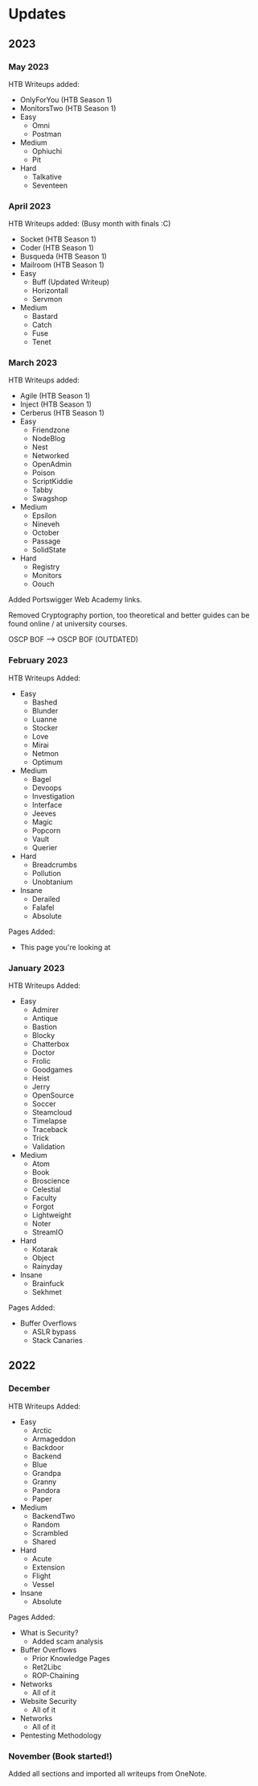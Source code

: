 # Updates

## 2023

### May 2023

HTB Writeups added:

* OnlyForYou (HTB Season 1)
* MonitorsTwo (HTB Season 1)
* Easy
  * Omni
  * Postman
* Medium
  * Ophiuchi
  * Pit
* Hard
  * Talkative
  * Seventeen

### April 2023

HTB Writeups added: (Busy month with finals :C)

* Socket (HTB Season 1)
* Coder (HTB Season 1)
* Busqueda (HTB Season 1)
* Mailroom (HTB Season 1)
* Easy
  * Buff (Updated Writeup)
  * Horizontall
  * Servmon
* Medium
  * Bastard
  * Catch
  * Fuse
  * Tenet

### March 2023

HTB Writeups added:

* Agile (HTB Season 1)
* Inject (HTB Season 1)
* Cerberus (HTB Season 1)
* Easy
  * Friendzone
  * NodeBlog
  * Nest
  * Networked
  * OpenAdmin
  * Poison
  * ScriptKiddie
  * Tabby
  * Swagshop
* Medium
  * Epsilon
  * Nineveh
  * October
  * Passage
  * SolidState
* Hard
  * Registry
  * Monitors
  * Oouch&#x20;

Added Portswigger Web Academy links.

Removed Cryptography portion, too theoretical and better guides can be found online / at university courses.&#x20;

OSCP BOF --> OSCP BOF (OUTDATED)

### February 2023

HTB Writeups Added:

* Easy
  * Bashed
  * Blunder
  * Luanne
  * Stocker
  * Love
  * Mirai
  * Netmon
  * Optimum
* Medium
  * Bagel
  * Devoops
  * Investigation
  * Interface
  * Jeeves
  * Magic
  * Popcorn
  * Vault
  * Querier
* Hard
  * Breadcrumbs
  * Pollution
  * Unobtanium
* Insane
  * Derailed
  * Falafel
  * Absolute

Pages Added:

* This page you're looking at

### January 2023

HTB Writeups Added:

* Easy
  * Admirer
  * Antique
  * Bastion
  * Blocky
  * Chatterbox
  * Doctor
  * Frolic
  * Goodgames
  * Heist
  * Jerry
  * OpenSource
  * Soccer
  * Steamcloud
  * Timelapse
  * Traceback
  * Trick
  * Validation
* Medium
  * Atom
  * Book
  * Broscience
  * Celestial
  * Faculty
  * Forgot
  * Lightweight
  * Noter
  * StreamIO
* Hard
  * Kotarak
  * Object
  * Rainyday
* Insane
  * Brainfuck
  * Sekhmet

Pages Added:

* Buffer Overflows
  * ASLR bypass
  * Stack Canaries

## 2022

### December

HTB Writeups Added:

* Easy
  * Arctic
  * Armageddon
  * Backdoor
  * Backend
  * Blue
  * Grandpa
  * Granny
  * Pandora
  * Paper
* Medium
  * BackendTwo
  * Random
  * Scrambled
  * Shared
* Hard
  * Acute
  * Extension
  * Flight
  * Vessel
* Insane
  * Absolute

Pages Added:

* What is Security?
  * Added scam analysis&#x20;
* Buffer Overflows
  * Prior Knowledge Pages
  * Ret2Libc
  * ROP-Chaining
* Networks
  * All of it
* Website Security
  * All of it
* Networks
  * All of it
* Pentesting Methodology

### November (Book started!)

Added all sections and imported all writeups from OneNote.&#x20;

